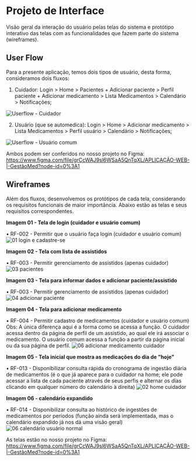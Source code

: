 
# Projeto de Interface

Visão geral da interação do usuário pelas telas do sistema e protótipo interativo das telas com as funcionalidades que fazem parte do sistema (wireframes).

## User Flow

Para a presente aplicação, temos dois tipos de usuário, desta forma, consideramos dois fluxos:

1. Cuidador: Login > Home > Pacientes + Adicionar paciente >  Perfil paciente + Adicionar medicamento > Lista Medicamentos > Calendário > Notificações;

![Userflow - Cuidador](https://user-images.githubusercontent.com/90875153/135700546-d307009c-ba41-4473-8d84-205eeb709ea3.png)


2. Usuário (que se automedica): Login > Home > Adicionar medicamento > Lista Medicamentos > Perfil usuário > Calendário > Notificações;

![Userflow - Usuário comum](https://user-images.githubusercontent.com/90875153/135729622-b0bb6576-3139-4eaa-8f43-3236eb32ca1a.png)


Ambos podem ser conferidos no nosso projeto no Figma: https://www.figma.com/file/grCcWAJ9sl6WSaA5QnTqXL/APLICAÇÃO-WEB-|-GestãoMed?node-id=0%3A1


## Wireframes

Além dos fluxos, desenvolvemos os protótipos de cada tela, considerando os requisitos funcionais de maior importância. Abaixo estão as telas e seus requisitos correspondentes.

**Imagem 01 - Tela de login (cuidador e usuário comum)**

• RF-002 - Permitir que o usuário faça login (cuidador e usuário comum)
![01 login e cadastre-se](https://user-images.githubusercontent.com/90875153/136089495-de8ea4f2-7d8c-4983-9f44-25445784c3e4.jpg)

**Imagem 02 - Tela com lista de assistidos**

• RF-003 - Permitir gerenciamento de assistidos (apenas cuidador)
![03 pacientes](https://user-images.githubusercontent.com/90875153/136089675-2bee8819-dbf4-401c-82d0-6a3ff759d0c2.jpg)

**Imagem 03 - Tela para informar dados e adicionar paciente/assistido**

• RF-003 - Permitir gerenciamento de assistidos (apenas cuidador)
![04 adicionar paciente](https://user-images.githubusercontent.com/90875153/136091140-30d1ef24-5bb4-486d-a0de-6c880fc43678.jpg)

**Imagem 04 - Tela para adicionar medicamento**

• RF-004 - Permitir cadastro de medicamentos (cuidador e usuário comum)
Obs: A única diferença aqui é a forma como se acessa a função. O cuidador acessa dentro da página de perfil de um assistido, ao qual ele irá associar o medicamento. O usuário comum acessa a função a partir da página inicial ou da sua página de perfil.
![06 adicionar medicamento cuidador](https://user-images.githubusercontent.com/90875153/136090016-a394235d-b8ce-4541-a99a-2b07758effe7.jpg)

**Imagem 05 - Tela inicial que mostra as medicações do dia de "hoje"**

• RF-013 - Disponibilizar consulta rápida do cronograma de ingestão diária de medicamentos (é o que já aparece para o cuidador na home; ele pode acessar a lista de cada paciente através de seus perfis e alternar os dias clicando em qualquer número do calendário à direita)
![02 home cuidador](https://user-images.githubusercontent.com/90875153/136090583-8ac39f70-2db3-4a71-9692-a478ae655cc7.jpg)

**Imagem 06 - calendário expandido**

• RF-014 - Disponibilizar consulta ao histórico de ingestões de medicamentos por períodos (função ainda será implementada, mas o calendário expandido já nos dá uma visão geral)
![06 calendário usuário normal](https://user-images.githubusercontent.com/90875153/136098405-f202835a-c653-4269-bee3-cbdb8937563c.jpg)



As telas estão no nosso projeto no Figma: https://www.figma.com/file/grCcWAJ9sl6WSaA5QnTqXL/APLICAÇÃO-WEB-|-GestãoMed?node-id=0%3A1
